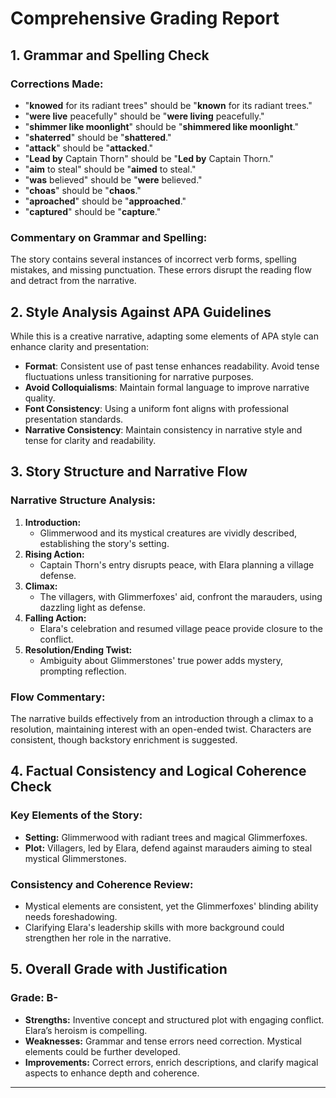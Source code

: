 # Comprehensive Grading Report

## 1. Grammar and Spelling Check

### Corrections Made:
- "**knowed** for its radiant trees" should be "**known** for its radiant trees."
- "**were live** peacefully" should be "**were living** peacefully."
- "**shimmer like moonlight**" should be "**shimmered like moonlight**."
- "**shaterred**" should be "**shattered**."
- "**attack**" should be "**attacked**."
- "**Lead by** Captain Thorn" should be "**Led by** Captain Thorn."
- "**aim** to steal" should be "**aimed** to steal."
- "**was** believed" should be "**were** believed."
- "**choas**" should be "**chaos**."
- "**aproached**" should be "**approached**."
- "**captured**" should be "**capture**." 

### Commentary on Grammar and Spelling:
The story contains several instances of incorrect verb forms, spelling mistakes, and missing punctuation. These errors disrupt the reading flow and detract from the narrative.

## 2. Style Analysis Against APA Guidelines

While this is a creative narrative, adapting some elements of APA style can enhance clarity and presentation:

- **Format**: Consistent use of past tense enhances readability. Avoid tense fluctuations unless transitioning for narrative purposes.
- **Avoid Colloquialisms**: Maintain formal language to improve narrative quality.
- **Font Consistency**: Using a uniform font aligns with professional presentation standards.
- **Narrative Consistency**: Maintain consistency in narrative style and tense for clarity and readability.

## 3. Story Structure and Narrative Flow

### Narrative Structure Analysis:
1. **Introduction:**
   - Glimmerwood and its mystical creatures are vividly described, establishing the story's setting.
2. **Rising Action:**
   - Captain Thorn's entry disrupts peace, with Elara planning a village defense.
3. **Climax:**
   - The villagers, with Glimmerfoxes' aid, confront the marauders, using dazzling light as defense.
4. **Falling Action:**
   - Elara's celebration and resumed village peace provide closure to the conflict.
5. **Resolution/Ending Twist:**
   - Ambiguity about Glimmerstones' true power adds mystery, prompting reflection.

### Flow Commentary:
The narrative builds effectively from an introduction through a climax to a resolution, maintaining interest with an open-ended twist. Characters are consistent, though backstory enrichment is suggested.

## 4. Factual Consistency and Logical Coherence Check

### Key Elements of the Story:
- **Setting:** Glimmerwood with radiant trees and magical Glimmerfoxes.
- **Plot:** Villagers, led by Elara, defend against marauders aiming to steal mystical Glimmerstones.

### Consistency and Coherence Review:
- Mystical elements are consistent, yet the Glimmerfoxes' blinding ability needs foreshadowing.
- Clarifying Elara's leadership skills with more background could strengthen her role in the narrative.

## 5. Overall Grade with Justification

### Grade: B-
- **Strengths:** Inventive concept and structured plot with engaging conflict. Elara’s heroism is compelling.
- **Weaknesses:** Grammar and tense errors need correction. Mystical elements could be further developed.
- **Improvements:** Correct errors, enrich descriptions, and clarify magical aspects to enhance depth and coherence.

---